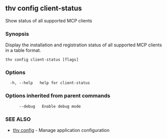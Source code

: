 ## thv config client-status

Show status of all supported MCP clients

### Synopsis

Display the installation and registration status of all supported MCP clients in a table format.

```
thv config client-status [flags]
```

### Options

```
  -h, --help   help for client-status
```

### Options inherited from parent commands

```
      --debug   Enable debug mode
```

### SEE ALSO

* [thv config](thv_config.md)	 - Manage application configuration

